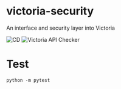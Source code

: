 # victoria-security
An interface and security layer into Victoria

![CD](https://github.com/glasswall-sre/victoria-security/workflows/CD/badge.svg)
![Victoria API Checker](https://github.com/glasswall-sre/victoria-security/workflows/Victoria%20API%20Checker/badge.svg)




# Test
    python -m pytest
